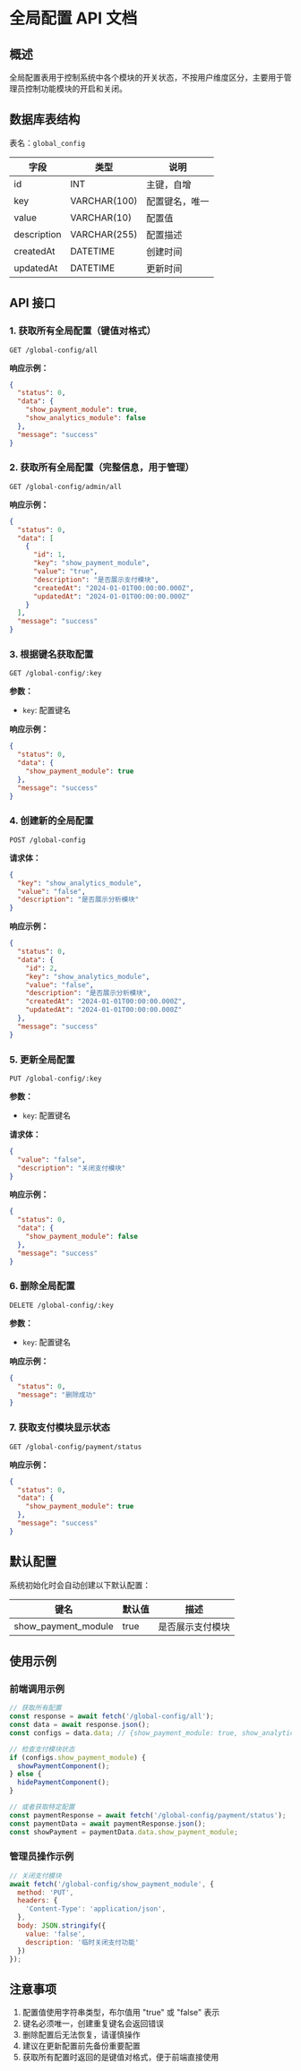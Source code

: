 # 全局配置 API 文档

## 概述
全局配置表用于控制系统中各个模块的开关状态，不按用户维度区分，主要用于管理员控制功能模块的开启和关闭。

## 数据库表结构
表名：`global_config`

| 字段 | 类型 | 说明 |
|------|------|------|
| id | INT | 主键，自增 |
| key | VARCHAR(100) | 配置键名，唯一 |
| value | VARCHAR(10) | 配置值 |
| description | VARCHAR(255) | 配置描述 |
| createdAt | DATETIME | 创建时间 |
| updatedAt | DATETIME | 更新时间 |

## API 接口

### 1. 获取所有全局配置（键值对格式）
```
GET /global-config/all
```

**响应示例：**
```json
{
  "status": 0,
  "data": {
    "show_payment_module": true,
    "show_analytics_module": false
  },
  "message": "success"
}
```

### 2. 获取所有全局配置（完整信息，用于管理）
```
GET /global-config/admin/all
```

**响应示例：**
```json
{
  "status": 0,
  "data": [
    {
      "id": 1,
      "key": "show_payment_module",
      "value": "true",
      "description": "是否展示支付模块",
      "createdAt": "2024-01-01T00:00:00.000Z",
      "updatedAt": "2024-01-01T00:00:00.000Z"
    }
  ],
  "message": "success"
}
```

### 3. 根据键名获取配置
```
GET /global-config/:key
```

**参数：**
- `key`: 配置键名

**响应示例：**
```json
{
  "status": 0,
  "data": {
    "show_payment_module": true
  },
  "message": "success"
}
```

### 4. 创建新的全局配置
```
POST /global-config
```

**请求体：**
```json
{
  "key": "show_analytics_module",
  "value": "false",
  "description": "是否展示分析模块"
}
```

**响应示例：**
```json
{
  "status": 0,
  "data": {
    "id": 2,
    "key": "show_analytics_module",
    "value": "false",
    "description": "是否展示分析模块",
    "createdAt": "2024-01-01T00:00:00.000Z",
    "updatedAt": "2024-01-01T00:00:00.000Z"
  },
  "message": "success"
}
```

### 5. 更新全局配置
```
PUT /global-config/:key
```

**参数：**
- `key`: 配置键名

**请求体：**
```json
{
  "value": "false",
  "description": "关闭支付模块"
}
```

**响应示例：**
```json
{
  "status": 0,
  "data": {
    "show_payment_module": false
  },
  "message": "success"
}
```

### 6. 删除全局配置
```
DELETE /global-config/:key
```

**参数：**
- `key`: 配置键名

**响应示例：**
```json
{
  "status": 0,
  "message": "删除成功"
}
```

### 7. 获取支付模块显示状态
```
GET /global-config/payment/status
```

**响应示例：**
```json
{
  "status": 0,
  "data": {
    "show_payment_module": true
  },
  "message": "success"
}
```

## 默认配置
系统初始化时会自动创建以下默认配置：

| 键名 | 默认值 | 描述 |
|------|--------|------|
| show_payment_module | true | 是否展示支付模块 |

## 使用示例

### 前端调用示例
```javascript
// 获取所有配置
const response = await fetch('/global-config/all');
const data = await response.json();
const configs = data.data; // {show_payment_module: true, show_analytics_module: false}

// 检查支付模块状态
if (configs.show_payment_module) {
  showPaymentComponent();
} else {
  hidePaymentComponent();
}

// 或者获取特定配置
const paymentResponse = await fetch('/global-config/payment/status');
const paymentData = await paymentResponse.json();
const showPayment = paymentData.data.show_payment_module;
```

### 管理员操作示例
```javascript
// 关闭支付模块
await fetch('/global-config/show_payment_module', {
  method: 'PUT',
  headers: {
    'Content-Type': 'application/json',
  },
  body: JSON.stringify({
    value: 'false',
    description: '临时关闭支付功能'
  })
});
```

## 注意事项
1. 配置值使用字符串类型，布尔值用 "true" 或 "false" 表示
2. 键名必须唯一，创建重复键名会返回错误
3. 删除配置后无法恢复，请谨慎操作
4. 建议在更新配置前先备份重要配置
5. 获取所有配置时返回的是键值对格式，便于前端直接使用 